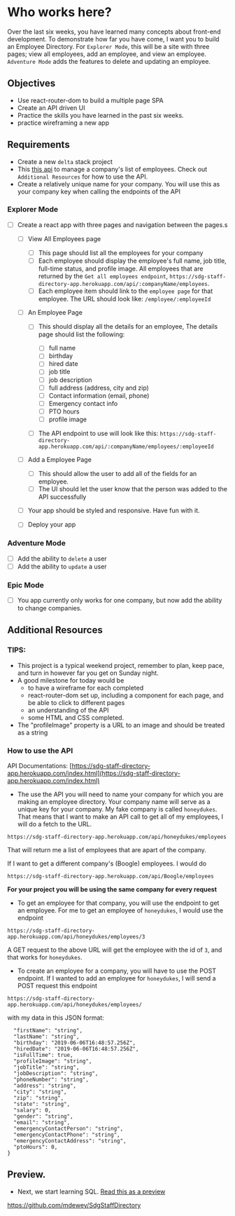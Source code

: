 # Who works here?

Over the last six weeks, you have learned many concepts about front-end development. To demonstrate how far you have come, I want you to build an Employee Directory. For `Explorer Mode`, this will be a site with three pages; view all employees, add an employee, and view an employee. `Adventure Mode` adds the features to delete and updating an employee.

## Objectives

- Use react-router-dom to build a multiple page SPA
- Create an API driven UI
- Practice the skills you have learned in the past six weeks.
- practice wireframing a new app

## Requirements

- Create a new `delta` stack project
- This [this api](https://sdg-staff-directory-app.herokuapp.com/index.html) to manage a company's list of employees. Check out `Additional Resources` for how to use the API.
- Create a relatively unique name for your company. You will use this as your company key when calling the endpoints of the API

### Explorer Mode

- [ ] Create a react app with three pages and navigation between the pages.s

  - [ ] View All Employees page
    - [ ] This page should list all the employees for your company
    - [ ] Each employee should display the employee's full name, job title, full-time status, and profile image. All employees that are returned by the `Get all employees endpoint`, `https://sdg-staff-directory-app.herokuapp.com/api/:companyName/employees`.
    - [ ] Each employee item should link to the `employee page` for that employee. The URL should look like: `/employee/:employeeId`
  - [ ] An Employee Page

    - [ ] This should display all the details for an employee, The details page should list the following:

      - [ ] full name
      - [ ] birthday
      - [ ] hired date
      - [ ] job title
      - [ ] job description
      - [ ] full address (address, city and zip)
      - [ ] Contact information (email, phone)
      - [ ] Emergency contact info
      - [ ] PTO hours
      - [ ] profile image

    - [ ] The API endpoint to use will look like this: `https://sdg-staff-directory-app.herokuapp.com/api/:companyName/employees/:employeeId`

  - [ ] Add a Employee Page
    - [ ] This should allow the user to add all of the fields for an employee.
    - [ ] The UI should let the user know that the person was added to the API successfully
  - [ ] Your app should be styled and responsive. Have fun with it.
  - [ ] Deploy your app

### Adventure Mode

- [ ] Add the ability to `delete` a user
- [ ] Add the ability to `update` a user

### Epic Mode

- [ ] You app currently only works for one company, but now add the ability to change companies.

## Additional Resources

### TIPS:

- This project is a typical weekend project, remember to plan, keep pace, and turn in however far you get on Sunday night.
- A good milestone for today would be
  - to have a wireframe for each completed
  - react-router-dom set up, including a component for each page, and be able to click to different pages
  - an understanding of the API
  - some HTML and CSS completed.
- The "profileImage" property is a URL to an image and should be treated as a string

### How to use the API

API Documentations: [https://sdg-staff-directory-app.herokuapp.com/index.html](https://sdg-staff-directory-app.herokuapp.com/index.html)

- The use the API you will need to name your company for which you are making an employee directory. Your company name will serve as a unique key for your company. My fake company is called `honeydukes`. That means that I want to make an API call to get all of my employees, I will do a fetch to the URL.

```
https://sdg-staff-directory-app.herokuapp.com/api/honeydukes/employees
```

That will return me a list of employees that are apart of the company.

If I want to get a different company's (Boogle) employees. I would do

```
https://sdg-staff-directory-app.herokuapp.com/api/Boogle/employees
```

**For your project you will be using the same company for every request**

- To get an employee for that company, you will use the endpoint to get an employee. For me to get an employee of `honeydukes`, I would use the endpoint

`https://sdg-staff-directory-app.herokuapp.com/api/honeydukes/employees/3`

A GET request to the above URL will get the employee with the id of `3`, and that works for `honeydukes`.

- To create an employee for a company, you will have to use the POST endpoint. If I wanted to add an employee for `honeydukes`, I will send a POST request this endpoint

```
https://sdg-staff-directory-app.herokuapp.com/api/honeydukes/employees/
```

with my data in this JSON format:

```{
  "firstName": "string",
  "lastName": "string",
  "birthday": "2019-06-06T16:48:57.256Z",
  "hiredDate": "2019-06-06T16:48:57.256Z",
  "isFullTime": true,
  "profileImage": "string",
  "jobTitle": "string",
  "jobDescription": "string",
  "phoneNumber": "string",
  "address": "string",
  "city": "string",
  "zip": "string",
  "state": "string",
  "salary": 0,
  "gender": "string",
  "email": "string",
  "emergencyContactPerson": "string",
  "emergencyContactPhone": "string",
  "emergencyContactAddress": "string",
  "ptoHours": 0,
}
```

## Preview.

- Next, we start learning SQL. [Read this as a preview](https://suncoast.io/handbook/curriculum/back-end/full-stack-i/lecture/sql/intro-to-sql/)

https://github.com/mdewey/SdgStaffDirectory
